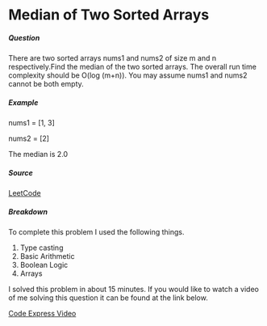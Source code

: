 # Median of Two Sorted Arrays

##### Question 
There are two sorted arrays nums1 and nums2 of size m and n respectively.Find the median of the two sorted arrays. The overall run time complexity should be O(log (m+n)). You may assume nums1 and nums2 cannot be both empty.

##### Example 
nums1 = [1, 3]

nums2 = [2]

The median is 2.0

##### Source
[LeetCode](https://leetcode.com)

##### Breakdown
To complete this problem I used the following things.
1. Type casting
1. Basic Arithmetic  
1. Boolean Logic
1. Arrays

I solved this problem in about 15 minutes. If you would like to watch a video of me solving this question it can be found at the link below.

[Code Express Video](http://www.youtube.com/channel/UCrKZ5vgLBx1O-TzHvcV4kMA)